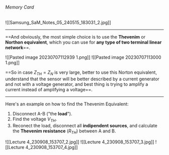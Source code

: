 ###### Memory Card
![[Samsung_SaM_Notes_05_240515_183031_2.jpg]]

---
==And obviously, the most simple choice is to use the **Thevenim** or **Northon equivalent**, which you can use for **any type of two terminal linear network**==. 

![[Pasted image 20230707112939 1.png]]
![[Pasted image 20230707113000 1.png]]

==So in case $Z_{TH}=Z_N$ is very large, better to use this Norton equivalent, understand that the sensor will be better described by a current generator and not with a voltage generator, and best thing is trying to amplify a current instead of amplifying a voltage==. 

---

Here's an example on how to find the Thevenim Equivalent:
1. Disconnect A-B ("the **load**").
2. Find the voltage $V_{TH}$.
3. Reconect the load, disconnect all **indipendent sources**, and calculate the **Thevenim resistance** ($R_{TH}$) between A and B.

![[Lecture 4_230908_153707_2.jpg]]
![[Lecture 4_230908_153707_3.jpg]]
![[Lecture 4_230908_153707_4.jpg]]
